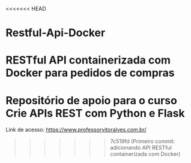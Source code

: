 <<<<<<< HEAD
# Restful-Api-Docker
RESTful API containerizada com Docker para pedidos de compras
=======
# Repositório de apoio para o curso Crie APIs REST com Python e Flask
Link de acesso: https://www.professorvitoralves.com.br/ 

>>>>>>> 7c519fd (Primeiro commit: adicionando API RESTful containerizada com Docker)
